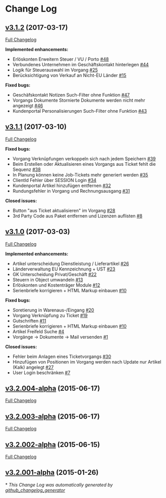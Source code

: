 # Change Log

## [v3.1.2](https://github.com/schealex/contilas/tree/v3.1.2) (2017-03-17)
[Full Changelog](https://github.com/schealex/contilas/compare/v3.1.1...v3.1.2)

**Implemented enhancements:**

- Erlöskonten Erweitern Steuer / VU / Porto [\#48](https://github.com/schealex/contilas/issues/48)
- Verbundenes Unternehmen im Geschäftskontakt hinterlegen [\#44](https://github.com/schealex/contilas/issues/44)
- Logik für Steuerauswahl im Vorgang [\#25](https://github.com/schealex/contilas/issues/25)
- Berücksichtigung von Verkauf an Nicht-EU Länder [\#15](https://github.com/schealex/contilas/issues/15)

**Fixed bugs:**

- Geschäfskontakt Notizen Such-Filter ohne Funktion [\#47](https://github.com/schealex/contilas/issues/47)
- Vorgangs Dokumente Stornierte Dokumente werden nicht mehr angezeigt [\#46](https://github.com/schealex/contilas/issues/46)
- Kundenportal Personalisierungen Such-Filter ohne Funktion [\#43](https://github.com/schealex/contilas/issues/43)

## [v3.1.1](https://github.com/schealex/contilas/tree/v3.1.1) (2017-03-10)
[Full Changelog](https://github.com/schealex/contilas/compare/v3.1.0...v3.1.1)

**Fixed bugs:**

- Vorgang Verknüpfungen verkoppeln sich nach jedem Speichern [\#39](https://github.com/schealex/contilas/issues/39)
- Beim Erstellen oder Aktualisieren eines Vorgangs aus Ticket fehlt die Sequenz [\#38](https://github.com/schealex/contilas/issues/38)
- In Planung können keine Job-Tickets mehr generiert werden [\#35](https://github.com/schealex/contilas/issues/35)
- ClientId Fehler über SESSION Login [\#34](https://github.com/schealex/contilas/issues/34)
- Kundenportal Artikel hinzufügen entfernen [\#32](https://github.com/schealex/contilas/issues/32)
- Rundungsfehler in Vorgang und Rechnungsausgang [\#31](https://github.com/schealex/contilas/issues/31)

**Closed issues:**

- Button "aus Ticket aktualisieren" im Vorgang [\#28](https://github.com/schealex/contilas/issues/28)
- 3rd Party Code aus Paket entfernen und Lizenzen auflisten [\#8](https://github.com/schealex/contilas/issues/8)

## [v3.1.0](https://github.com/schealex/contilas/tree/v3.1.0) (2017-03-03)
[Full Changelog](https://github.com/schealex/contilas/compare/v3.2.004-alpha...v3.1.0)

**Implemented enhancements:**

- Artikel unterscheidung Dienstleistung / Lieferartikel [\#26](https://github.com/schealex/contilas/issues/26)
- Länderverwaltung EU Kennzeichnung + UST [\#23](https://github.com/schealex/contilas/issues/23)
- GK Unterscheidung Privat/Geschäft [\#22](https://github.com/schealex/contilas/issues/22)
- Steuern in Object umwandeln [\#13](https://github.com/schealex/contilas/issues/13)
- Erlöskonten und Kostenträger Module [\#12](https://github.com/schealex/contilas/issues/12)
- Serienbriefe korrigieren + HTML Markup einbauen [\#10](https://github.com/schealex/contilas/issues/10)

**Fixed bugs:**

- Soretierung in Warenaus-/Eingang [\#20](https://github.com/schealex/contilas/issues/20)
- Vorgang Verknüpfung zu Ticket [\#19](https://github.com/schealex/contilas/issues/19)
- Gutschriften [\#11](https://github.com/schealex/contilas/issues/11)
- Serienbriefe korrigieren + HTML Markup einbauen [\#10](https://github.com/schealex/contilas/issues/10)
- Artikel Freifeld Suche [\#4](https://github.com/schealex/contilas/issues/4)
- Vorgänge -\> Dokumente -\> Mail versenden [\#1](https://github.com/schealex/contilas/issues/1)

**Closed issues:**

- Fehler beim Anlagen eines Ticketvorgangs [\#30](https://github.com/schealex/contilas/issues/30)
- Hinzufügen von Positionen im Vorgang werden nach Update nur Artikel \(Kalk\) angelegt [\#27](https://github.com/schealex/contilas/issues/27)
- User Login beschränken [\#7](https://github.com/schealex/contilas/issues/7)

## [v3.2.004-alpha](https://github.com/schealex/contilas/tree/v3.2.004-alpha) (2015-06-17)
[Full Changelog](https://github.com/schealex/contilas/compare/v3.2.003-alpha...v3.2.004-alpha)

## [v3.2.003-alpha](https://github.com/schealex/contilas/tree/v3.2.003-alpha) (2015-06-17)
[Full Changelog](https://github.com/schealex/contilas/compare/v3.2.002-alpha...v3.2.003-alpha)

## [v3.2.002-alpha](https://github.com/schealex/contilas/tree/v3.2.002-alpha) (2015-06-15)
[Full Changelog](https://github.com/schealex/contilas/compare/v3.2.001-alpha...v3.2.002-alpha)

## [v3.2.001-alpha](https://github.com/schealex/contilas/tree/v3.2.001-alpha) (2015-01-26)


\* *This Change Log was automatically generated by [github_changelog_generator](https://github.com/skywinder/Github-Changelog-Generator)*